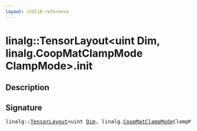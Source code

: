 ```yaml
---
layout: stdlib-reference
---
```


# linalg::TensorLayout\<uint Dim, linalg\.CoopMatClampMode ClampMode\>\.init

## Description





## Signature 

<pre>
linalg::<a href="index.html" class="code_type">TensorLayout</a>&lt;<span class="code_keyword">uint</span> <a href="index.html#decl-Dim" class="code_var">Dim</a>, linalg.<a href="../coopmatclampmode-047c/index.html" class="code_type">CoopMatClampMode</a>ClampMode&gt;.<a href="init.html">init</a>();

</pre>

